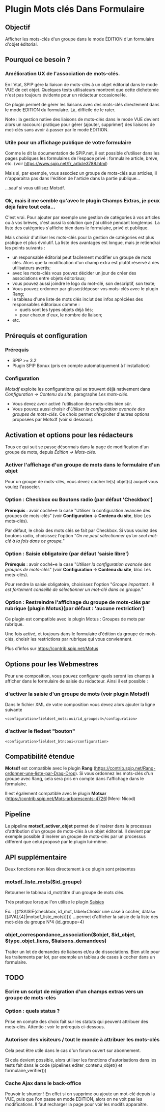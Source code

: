 # Plugin Mots clés Dans Formulaire

## Objectif
Afficher les mots-clés d'un groupe dans le mode ÉDITION d’un formulaire d'objet éditorial.

## Pourquoi ce besoin ?

### Amélioration UX de l'association de mots-clés.
En l'état, SPIP gère la liaison de mots-clés à un objet éditorial dans le mode VUE de cet objet.
Quelques tests utilisateurs montrent que cette dichotomie n'est pas toujours évidente pour un rédacteur occasionel·le.

Ce plugin permet de gèrer les liaisons avec des mots-clés directement dans le mode EDITION du formulaire.
Là, difficile de le rater.

Note : la gestion native des liaisons de mots-clés dans le mode VUE devient alors un raccourci pratique pour gérer (ajouter, supprimer) des liaisons de mot-clés sans avoir à passer par le mode EDITION.

### Utile pour un affichage publique de votre formulaire
Comme le dit la documentation de SPIP.net, il est possible d'utiliser dans les pages publiques les formulaires de l’espace privé : formulaire article, brève, etc. (voir https://www.spip.net/fr_article3788.html)

Mais si, par exemple, vous associez un groupe de mots-clés aux articles, il n'apparaitra pas dans l'édition de l'article dans la partie publique…

…sauf si vous utilisez Motsdf.

### Ok, mais il me semble qu'avec le plugin Champs Extras, je peux déjà faire tout cela…
C'est vrai. Pour ajouter par exemple une gestion de catégories à vos articles ou à vos brèves, c'est aussi la solution que j'ai utilisé pendant longtemps. La liste des catégories s'affiche bien dans le formulaire, privé et publique.

Mais choisir d'utiliser les mots-clés pour la gestion de catégories est plus pratique et plus évolutif.
La liste des avantages est longue, mais je retiendrai les points suivants :

- un responsable éditorial peut facilement modifier un groupe de mots clés. Alors que la modification d'un champ extra est plutôt réservé à des utilisateurs avertis;
- avec les mots-clés vous pouvez décider un jour de créer des associations entre objets éditoriaux;
- vous pouvez aussi joindre le logo du mot-clé, son descriptif, son texte;
- Vous pouvez ordonner par glisser/déposer vos mots-clés avec le plugin Rang;
- le tableau d'une liste de mots clés inclut des infos apréciées des responsables éditoriaux comme :
  - quels sont les types objets déjà liés;
  - pour chacun d'eux, le nombre de liaison;
- etc.

## Prérequis et configuration

### Prérequis
- SPIP >= 3.2
- Plugin SPIP Bonux (pris en compte automatiquement à l'installation)

### Configuration
*Motsdf* exploite les configurations qui se trouvent déjà nativement dans *Configuration -> Contenu du site*, paragraphe *Les mots-clés*.

- Vous devez avoir activé l'utilisation des mots-clés bien sûr.
- Vous pouvez aussi choisir d'*Utiliser la configuration avancée des groupes de mots-clés*. Ce choix permet d'exploiter d'autres options proposées par Motsdf (voir si dessous).

## Activation et options pour les rédacteurs
Tous ce qui suit se passe désormais dans la page de modification d'un groupe de mots, depuis *Édition -> Mots-clés*.

### Activer l'affichage d'un groupe de mots dans le formulaire d'un objet
Pour un groupe de mots-clés, vous devez cocher le(s) objet(s) auquel vous voulez l'associer.

### Option : Checkbox ou Boutons radio (par défaut 'Checkbox')
**Prérequis** : avoir coché•e la case "Utiliser la configuration avancée des groupes de mots-clés" (voir **Configuration -> Contenu du site**, bloc Les mots-clés).

Par défaut, le choix des mots clés se fait par Checkbox.
Si vous voulez des boutons radio, choisissez l'option "*On ne peut sélectionner qu’un seul mot-clé à la fois dans ce groupe.*"

### Option : Saisie obligatoire (par défaut 'saisie libre')
**Prérequis** : avoir coché•e la case "*Utiliser la configuration avancée des groupes de mots-clés*" (voir **Configuration -> Contenu du site**, bloc Les mots-clés).

Pour rendre la saisie obligatoire, choisissez l'option "*Groupe important : il est fortement conseillé de sélectionner un mot-clé dans ce groupe.*"

### Option : Restreindre l'affichage du groupe de mots-clés par rubrique (plugin Motus)(par défaut : 'aucune restriction')
Ce plugin est compatible avec le plugin Motus : Groupes de mots par rubrique.

Une fois activé, et toujours dans le formulaire d'édition du groupe de mots-clés, choisir les restrictions par rubrique qui vous conviennent.

Plus d'infos sur https://contrib.spip.net/Motus

## Options pour les Webmestres
Pour une composition, vous pouvez configurer quels seront les champs à afficher dans le formulaire de saisie du rédacteur.
Ainsi il est possible :
### d'activer la saisie d'un groupe de mots (voir plugin Motsdf)
Dans le fichier XML de votre composition vous devez alors ajouter la ligne suivante
```
<configuration>fieldset_mots:oui/id_groupe:4</configuration>
```

### d'activer le fiedset "bouton"
```
<configuration>fieldset_btn:oui</configuration>
```

## Compatibilité étendue
**Motsdf** est compatible avec le plugin **Rang** (https://contrib.spip.net/Rang-ordonner-une-liste-par-Drag-Drop).
Si vous ordonnez les mots-clés d'un groupe avec Rang, cela sera pris en compte dans l'affichage dans le formulaire.

Il est également compatible avec le plugin **Motsar** (https://contrib.spip.net/Mots-arborescents-4726)(Merci Nicod)

## Pipeline
Le pipeline **motsdf_activer_objet** permet de s'insérer dans le processus d'attribution d'un groupe de mots-clés à un objet éditorial.
Il devient par exemple possible d'insérer un groupe de mots-clés par un processus différent que celui proposé par le plugin lui-même. 
 
## API supplémentaire
Deux fonctions non liées directement à ce plugin sont présentes

### motsdf_liste_mots($id_groupe)
Retourner le tableau id_mot/titre d'un groupe de mots clés.

Très pratique lorsque l'on utilise le plugin <a href="https://contrib.spip.net/Saisies">Saisies</a>

Ex. : [(#SAISIE{checkbox, id_mot, label=Choisir une case à cocher, datas=[(#VAL{4}|motsdf_liste_mots)]})]
…permet d'afficher la saisie de la liste des mot-clés du groupe N°4 (id_groupe=4)

### objet_correspondance_association($objet, $id_objet, $type_objet_liens, $liaisons_demandees)
Traiter un lot de demandes de liaisons et/ou de dissociations. Bien utile pour les traitements par lot, par exemple un tableau de cases à cocher dans un formulaire.

## TODO

### Ecrire un script de migration d'un champs extras vers un groupe de mots-clés

### Option : quels status ?
Prise en compte des choix fait sur les statuts qui peuvent attribuer des mots-clés.
Attentio : voir le prérequis ci-dessous.

### Autoriser des visiteurs / tout le monde à attribuer les mots-clés
Cela peut être utile dans le cas d'un forum ouvert sur abonnement.

Si cela devient possible, alors utiliser les fonctions d'autorisations dans les tests fait dans le code (pipelines editer_contenu_objet() et formulaire_verifier())

### Cache Ajax dans le back-office
Pouvoir le shunter ! En effet si on supprime ou ajoute un mot-clé depuis la VUE, puis que l'on passe en mode EDITION, alors on ne voit pas les modifications. Il faut recharger la page pour voir les modifs apparaître.


